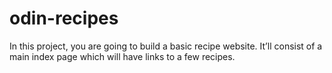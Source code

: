 # odin-recipes
In this project, you are going to build a basic recipe website. It’ll consist of a main index page which will have links to a few recipes.